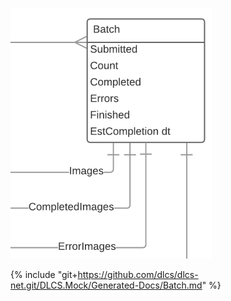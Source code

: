 ![](batch.png)

{% include "git+https://github.com/dlcs/dlcs-net.git/DLCS.Mock/Generated-Docs/Batch.md" %}